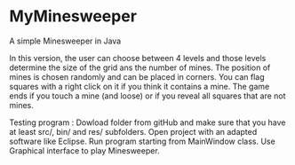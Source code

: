 # MyMinesweeper
A simple Minesweeper in Java

In this version, the user can choose between 4 levels and those levels determine the size of the grid ans the number of mines. The position of mines is chosen randomly and can be placed in corners. You can flag squares with a right click on it if you think it contains a mine. The game ends if you touch a mine (and loose) or if you reveal all squares that are not mines.

Testing program :
Dowload folder from gitHub and make sure that you have at least src/, bin/ and res/ subfolders.
Open project with an adapted software like Eclipse.
Run program starting from MainWindow class.
Use Graphical interface to play Minesweeper.
